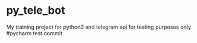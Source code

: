 # py_tele_bot
My training project for python3 and telegram api
for testing purposes only
#pycharm test commit